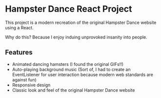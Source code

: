 # Hampster Dance React Project

This project is a modern recreation of the original Hampster Dance website using a React. 

Why do this? Because I enjoy induing unprovoked insanity into people.

## Features

- Animated dancing hamsters (I found the original GIFs!!)
- Auto-playing background music (Sort of, I had to create an EventListener for user interaction because modern web standards are against fun)
- Responsive design 
- Classic look and feel of the original Hampster Dance website 
